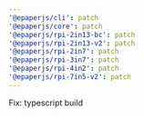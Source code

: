 ```yaml
---
'@epaperjs/cli': patch
'@epaperjs/core': patch
'@epaperjs/rpi-2in13-bc': patch
'@epaperjs/rpi-2in13-v2': patch
'@epaperjs/rpi-2in7': patch
'@epaperjs/rpi-3in7': patch
'@epaperjs/rpi-4in2': patch
'@epaperjs/rpi-7in5-v2': patch
---
```


Fix: typescript build
